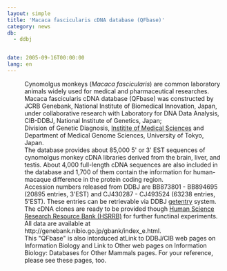```yaml
---
layout: simple
title: 'Macaca fascicularis cDNA database (QFbase)'
category: news
db:
  - ddbj


date: 2005-09-16T00:00:00
lang: en
---
```


<html>
<dd>Cynomolgus monkeys (<i>Macaca fascicularis</i>) are common laboratory animals widely used for medical and pharmaceutical researches. Macaca fascicularis cDNA database (QFbase) was constructed by JCRB Genebank, National Institute of Biomedical Innovation, Japan, under collaborative research with Laboratory for DNA Data Analysis, CIB-DDBJ, National Institute of Genetics, Japan;<br> Division of Genetic Diagnosis, <a href="http://www.ims.u-tokyo.ac.jp/imswww/index-e.html">Institite of Medical Sciences</a> and Department of Medical Genome Sciences, University of Tokyo, Japan.
<dd>The database provides about 85,000 5' or 3' EST sequences of cynomolgus monkey cDNA libraries derived from the brain, liver, and testis. About 4,000 full-length cDNA sequences are also included in the database and 1,700 of them contain the information for human-macaque difference in the protein coding region.
<dd>Accession numbers released from DDBJ are BB873801 - BB894695 (20895 entries, 3'EST) and CJ430287 - CJ493524 (63238 entries, 5'EST). These entries can be retrievable via DDBJ <a href="http://getentry.ddbj.nig.ac.jp/top-e.html">getentry</a> system.
<dd>The cDNA clones are ready to be provided though <a href="http://www.jhsf.or.jp/English/index_e.html">Human Science Research Resource Bank (HSRRB)</a> for further functinal experiments.
<dd>All data are available at http://genebank.nibio.go.jp/gbank/index_e.html.
<dd>This "QFbase" is also intorduced atLink to DDBJ/CIB web pages on Information Biology and Link to Other web pages on Information Biology: Databases for Other Mammals pages. For your reference, please see these pages, too.</dd>
</dd>
</dd>
</dd>
</dd>
</dd>
</html>
